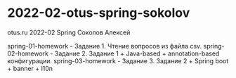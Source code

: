 # 2022-02-otus-spring-sokolov
otus.ru 2022-02 Spring Соколов Алексей

spring-01-homework - Задание 1. Чтение вопросов из файла csv.
spring-02-homework - Задание 2. Задание 1 + Java-based + annotation-based конфигурации.
spring-03-homework - Задание 3. Задание 2 + Spring boot + banner + l10n